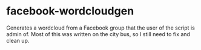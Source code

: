 # facebook-wordcloudgen
Generates a wordcloud from a Facebook group that the user of the script is admin of. Most of this was written on the city bus, so I still need to fix and clean up. 
